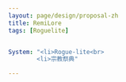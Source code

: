 ```yaml
---
layout: page/design/proposal-zh
title: RemiLore
tags: [Roguelite]


System: "<li>Rogue-lite<br>
        <li>宗教祭典"

---
```


